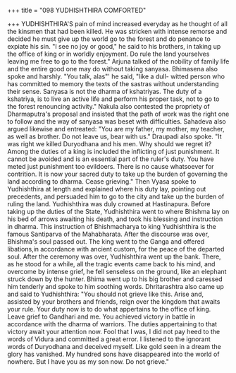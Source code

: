+++
title = "098 YUDHISHTHIRA COMFORTED"

+++
YUDHISHTHIRA'S
pain
of
mind
increased everyday as he thought of all the
kinsmen that had been killed. He was
stricken with intense remorse and decided
he must give up the world go to the forest
and do penance to expiate his sin.
"I see no joy or good," he said to his
brothers, in taking up the office of king or
in worldly enjoyment. Do rule the land
yourselves leaving me free to go to the
forest."
Arjuna talked of the nobility of family life
and the entire good one may do without
taking sanyasa. Bhimasena also spoke and
harshly.
"You talk, alas"' he said, "like a dull-
witted person who has committed to
memory the texts of the sastras without
understanding their sense. Sanyasa is not
the dharma of kshatriyas. The duty of a
kshatriya, is to live an active life and
perform his proper task, not to go to the
forest renouncing activity."
Nakula also contested the propriety of
Dharmaputra's proposal and insisted that
the path of work was the right one to
follow and the way of sanyasa was beset
with difficulties.
Sahadeva also argued likewise and
entreated: "You are my father, my mother,
my teacher, as well as brother. Do not
leave us, bear with us."
Draupadi also spoke. "It was right we
killed Duryodhana and his men. Why
should we regret it? Among the duties of a
king is included the inflicting of just
punishment. It cannot be avoided and is
an essential part of the ruler's duty. You
have meted just punishment too evildoers.
There is no cause whatsoever for
contrition. It is now your sacred duty to
take up the burden of governing the land
according to dharma. Cease grieving."
Then Vyasa spoke to Yudhishthira at
length and explained where his duty lay,
pointing out precedents, and persuaded
him to go to the city and take up the
burden of ruling the land.
Yudhishthira was duly crowned at
Hastinapura. Before taking up the duties
of the State, Yudhishthira went to where
Bhishma lay on his bed of arrows
awaiting his death, and took his blessing
and instruction in dharma. This instruction
of Bhishmacharya to king Yudhishthira is
the
famous
Santiparva
of
the
Mahabharata. After the discourse was
over, Bhishma's soul passed out. The king
went to the Ganga and offered libations,in accordance with ancient custom, for the
peace of the departed soul.
After
the
ceremony
was
over,
Yudhishthira went up the bank. There, as
he stood for a while, all the tragic events
came back to his mind, and overcome by
intense grief, he fell senseless on the
ground, like an elephant struck down by
the hunter.
Bhima went up to his big brother and
caressed him tenderly and spoke to him
soothing words. Dhritarashtra also came
up and said to Yudhishthira:
"You should not grieve like this. Arise
and, assisted by your brothers and friends,
reign over the kingdom that awaits your
rule. Your duty now is to do what
appertains to the office of king. Leave
grief to Gandhari and me. You achieved
victory in battle in accordance with the
dharma
of
warriors.
The
duties
appertaining to that victory await your
attention now. Fool that I was, I did not
pay heed to the words of Vidura and
committed a great error. I listened to the
ignorant words of Duryodhana and
deceived myself. Like gold seen in a
dream the glory has vanished. My
hundred sons have disappeared into the
world of nowhere. But I have you as my
son now. Do not grieve."